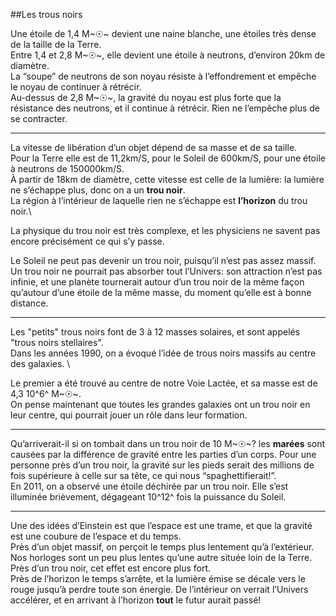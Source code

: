 ##Les trous noirs

Une étoile de 1,4 M~☉~ devient une naine blanche, une étoiles très dense de la taille de la Terre.\
Entre 1,4 et 2,8 M~☉~, elle devient une étoile à neutrons, d’environ 20km de diamètre.\
La “soupe” de neutrons de son noyau résiste à l’effondrement et empêche le noyau de continuer à rétrécir.\
Au-dessus de 2,8 M~☉~, la gravité du noyau est plus forte que la résistance des neutrons, et il continue à rétrécir. Rien ne l’empêche plus de se contracter.

---

La vitesse de libération d’un objet dépend de sa masse et de sa taille. \
Pour la Terre elle est de 11,2km/S, pour le Soleil de 600km/S, pour une étoile à neutrons de 150000km/S. \
À partir de 18km de diamètre, cette vitesse est celle de la lumière: la lumière ne s’échappe plus, donc on a un **trou noir**.\
La région à l’intérieur de laquelle rien ne s’échappe est **l’horizon** du trou noir.\

La physique du trou noir est très complexe, et les physiciens ne savent pas encore précisément ce qui s’y passe.


<div class=”notes”>
Le Soleil ne peut pas devenir un trou noir, puisqu’il n’est pas assez massif.
Un trou noir ne pourrait pas absorber tout l’Univers: son attraction n’est pas infinie, et une planète tournerait autour d’un trou noir de la même façon qu’autour d’une étoile de la même masse, du moment qu’elle est à bonne distance.
</div>


---

Les "petits" trous noirs font de 3 à 12 masses solaires, et sont appelés "trous noirs stellaires". \
Dans les années 1990, on a évoqué l’idée de trous noirs massifs au centre des galaxies. \

Le premier a été trouvé au centre de notre Voie Lactée, et sa masse est de 4,3 10^6^ M~☉~. \
On pense maintenant que toutes les grandes galaxies ont un trou noir en leur centre, qui pourrait jouer un rôle dans leur formation.

---


Qu’arriverait-il si on tombait dans un trou noir de 10 M~☉~?
les **marées** sont causées par la différence de gravité entre les parties d’un corps. Pour une personne près d’un trou noir, la gravité sur les pieds serait des millions de fois supérieure à celle sur sa tête, ce qui nous “spaghettifierait!”.\
En 2011, on a observé une étoile déchirée par un trou noir. Elle s’est illuminée brièvement, dégageant 10^12^ fois la puissance du Soleil.


---

Une des idées d’Einstein est que l’espace est une trame, et que la gravité est une coubure de l’espace et du temps. \
Près d’un objet massif, on perçoit le temps plus lentement qu’à l’extérieur. Nos horloges sont un peu plus lentes qu’une autre située loin de la Terre. \
Près d’un trou noir, cet effet est encore plus fort.\
Près de l’horizon le temps s’arrête, et la lumière émise se décale vers le rouge jusqu’à perdre toute son énergie. De l’intérieur on verrait l’Univers accélérer, et en arrivant à l’horizon **tout** le futur aurait passé!

